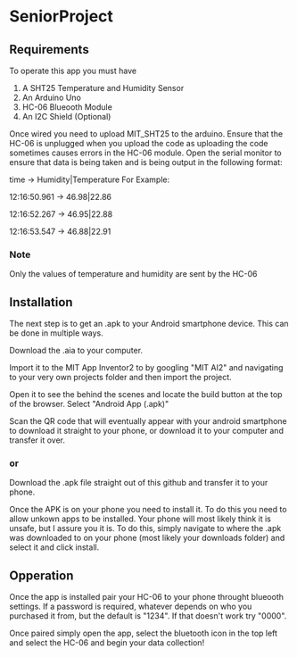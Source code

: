 # SeniorProject
## Requirements
  To operate this app you must have
  1. A SHT25 Temperature and Humidity Sensor 
  2. An Arduino Uno
  3. HC-06 Blueooth Module
  4. An I2C Shield (Optional)
 
Once wired you need to upload MIT_SHT25 to the arduino. Ensure that the HC-06 is unplugged when you upload the code as uploading the code sometimes causes errors in the HC-06 module. Open the serial monitor to ensure that data is being taken and is being output in the following format:

time -> Humidity|Temperature
For Example:

12:16:50.961 -> 46.98|22.86

12:16:52.267 -> 46.95|22.88 

12:16:53.547 -> 46.88|22.91 

### Note
Only the values of temperature and humidity are sent by the HC-06


## Installation

The next step is to get an .apk to your Android smartphone device. This can be done in multiple ways. 

Download the .aia to your computer.

Import it to the MIT App Inventor2 to by googling "MIT AI2"  and navigating to your very own projects folder and then import the project.

Open it to see the behind the scenes and locate the build button at the top of the browser. Select "Android App (.apk)"

Scan the QR code that will eventually appear with your android smartphone to download it straight to your phone, or download it to your computer and transfer it over. 

### or

Download the .apk file straight out of this github and transfer it to your phone.

Once the APK is on your phone you need to install it. To do this you need to allow unkown apps to be installed. Your phone will most likely think it is unsafe, but I assure you it is. To do this, simply navigate to where the .apk was downloaded to on your phone (most likely your downloads folder) and select it and click install. 


## Opperation

Once the app is installed pair your HC-06 to your phone throught blueooth settings. If a password is required, whatever depends on who you purchased it from, but the default is "1234". If that doesn't work try "0000".

Once paired simply open the app, select the bluetooth icon in the top left and select the HC-06 and begin your data collection!
